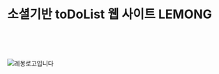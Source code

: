 <h1>소셜기반 toDoList 웹 사이트 LEMONG</h1>

<br/><br/><br/>

![레몽로고입니다](https://user-images.githubusercontent.com/106515028/221399364-9ad009b6-84ac-43b5-900b-5f6781bb103f.png)
